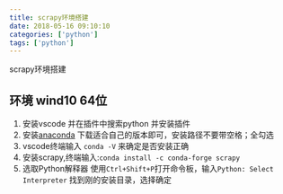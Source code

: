 ```yaml
---
title: scrapy环境搭建
date: 2018-05-16 09:10:10 
categories: ['python']
tags: ['python']
---
```


scrapy环境搭建
<!-- more -->

## 环境 wind10 64位
1. 安装vscode 并在插件中搜索python 并安装插件
2. 安装[anaconda](https://www.anaconda.com/distribution/#download-section)
下载适合自己的版本即可，安装路径不要带空格；全勾选
3. vscode终端输入 `conda -V` 来确定是否安装正确
4. 安装scrapy,终端输入:`conda install -c conda-forge scrapy`
5. 选取Python解释器
使用`Ctrl+Shift+P`打开命令板，输入`Python: Select Interpreter` 找到刚的安装目录，选择确定

